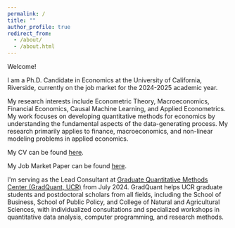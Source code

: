 ```yaml
---
permalink: /
title: ""
author_profile: true
redirect_from: 
  - /about/
  - /about.html
---
```


Welcome!

I am a Ph.D. Candidate in Economics at the University of California, Riverside, currently on the job market for the 2024-2025 academic year.

My research interests include Econometric Theory, Macroeconomics, Financial Economics, Causal Machine Learning, and Applied Econometrics. My work focuses on developing quantitative methods for economics by understanding the fundamental aspects of the data-generating process. My research primarily applies to finance, macroeconomics, and non-linear modeling problems in applied economics.

My CV can be found <a href="http://rajveerjat.github.io/files/resume.pdf" target="_blank" rel="noopener noreferrer">here</a>.

My Job Market Paper can be found <a href="http://rajveerjat.github.io/files/JMP.pdf" target="_blank" rel="noopener noreferrer">here</a>.

I'm serving as the Lead Consultant at <a href="https://gradquant.ucr.edu/" target="_blank" rel="noopener noreferrer">Graduate Quantitative Methods Center (GradQuant, UCR)</a>  from July 2024. GradQuant helps UCR graduate students and postdoctoral scholars from all fields, including the School of Business, School of Public Policy, and College of Natural and Agricultural Sciences, with individualized consultations and specialized workshops in quantitative data analysis, computer programming, and research methods.
